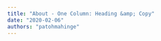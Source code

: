 ```yaml
---
title: "About - One Column: Heading &amp; Copy"
date: "2020-02-06"
authors: "patohmahinge"
---
```



